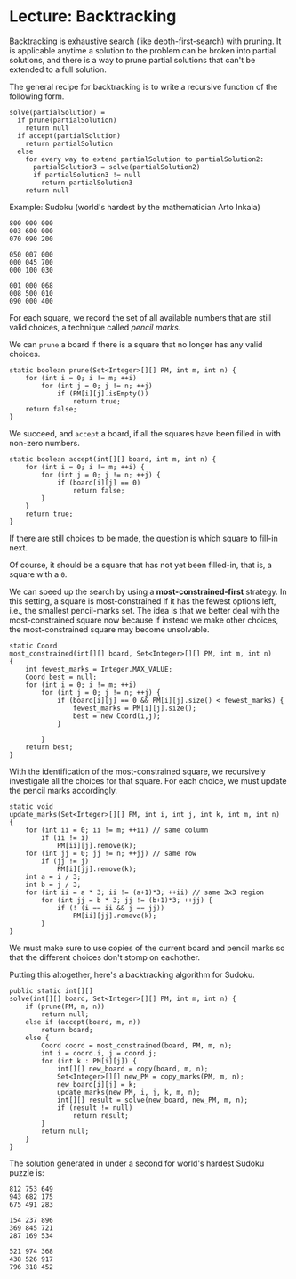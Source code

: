 # Lecture: Backtracking

Backtracking is exhaustive search (like depth-first-search) with
pruning. It is applicable anytime a solution to the problem can be
broken into partial solutions, and there is a way to prune partial
solutions that can't be extended to a full solution.

The general recipe for backtracking is to write a recursive function
of the following form.

    solve(partialSolution) =
	  if prune(partialSolution) 
	    return null
	  if accept(partialSolution)
	    return partialSolution
	  else
	    for every way to extend partialSolution to partialSolution2:
		  partialSolution3 = solve(partialSolution2)
		  if partialSolution3 != null
		    return partialSolution3
	    return null

Example: Sudoku (world's hardest by the mathematician Arto Inkala)

    800 000 000
    003 600 000
    070 090 200

    050 007 000
    000 045 700
    000 100 030

    001 000 068
    008 500 010
    090 000 400

For each square, we record the set of all available numbers that are
still valid choices, a technique called *pencil marks*.

We can `prune` a board if there is a square that no longer has any
valid choices.

    static boolean prune(Set<Integer>[][] PM, int m, int n) {
        for (int i = 0; i != m; ++i)
            for (int j = 0; j != n; ++j)
                if (PM[i][j].isEmpty())
                    return true;
        return false;
    }
    
We succeed, and `accept` a board, if all the squares have been filled
in with non-zero numbers.

    static boolean accept(int[][] board, int m, int n) {
        for (int i = 0; i != m; ++i) {
            for (int j = 0; j != n; ++j) {
                if (board[i][j] == 0)
                    return false;
            }
        }
        return true;
    }

If there are still choices to be made, the question is which square to
fill-in next. 

Of course, it should be a square that has not yet been filled-in, that
is, a square with a `0`.

We can speed up the search by using a **most-constrained-first**
strategy. In this setting, a square is most-constrained if it has the
fewest options left, i.e., the smallest pencil-marks set.  The idea is
that we better deal with the most-constrained square now because if
instead we make other choices, the most-constrained square may become
unsolvable.
  
    static Coord
    most_constrained(int[][] board, Set<Integer>[][] PM, int m, int n)
    {
        int fewest_marks = Integer.MAX_VALUE;
        Coord best = null;
        for (int i = 0; i != m; ++i)
            for (int j = 0; j != n; ++j) {
                if (board[i][j] == 0 && PM[i][j].size() < fewest_marks) {
                    fewest_marks = PM[i][j].size();
                    best = new Coord(i,j);
                }

            }
        return best;
    }

With the identification of the most-constrained square, we recursively
investigate all the choices for that square. For each choice, we must
update the pencil marks accordingly.

    static void
    update_marks(Set<Integer>[][] PM, int i, int j, int k, int m, int n)
    {
        for (int ii = 0; ii != m; ++ii) // same column
            if (ii != i)
                PM[ii][j].remove(k);
        for (int jj = 0; jj != n; ++jj) // same row
            if (jj != j)
                PM[i][jj].remove(k);
        int a = i / 3;
        int b = j / 3;
        for (int ii = a * 3; ii != (a+1)*3; ++ii) // same 3x3 region
            for (int jj = b * 3; jj != (b+1)*3; ++jj) {
                if (! (i == ii && j == jj))
                    PM[ii][jj].remove(k);
            }
    }

We must make sure to use copies of the current board and pencil marks
so that the different choices don't stomp on eachother.

Putting this altogether, here's a backtracking algorithm for Sudoku.

    public static int[][] 
    solve(int[][] board, Set<Integer>[][] PM, int m, int n) {
        if (prune(PM, m, n))
            return null;
        else if (accept(board, m, n))
            return board;
        else {
            Coord coord = most_constrained(board, PM, m, n);
            int i = coord.i, j = coord.j;
            for (int k : PM[i][j]) {
                int[][] new_board = copy(board, m, n);
                Set<Integer>[][] new_PM = copy_marks(PM, m, n);
                new_board[i][j] = k;
                update_marks(new_PM, i, j, k, m, n);
                int[][] result = solve(new_board, new_PM, m, n);
                if (result != null)
                    return result;
            }
            return null;
        }
    }

The solution generated in under a second for world's hardest Sudoku
puzzle is:

    812 753 649
    943 682 175
    675 491 283

    154 237 896
    369 845 721
    287 169 534

    521 974 368
    438 526 917
    796 318 452

